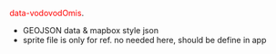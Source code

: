 <span style="color:red">data-vodovodOmis</span>.
- GEOJSON data & mapbox style json
- sprite file is only for ref. no needed here, should be define in app
